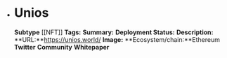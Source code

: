 - # Unios
  **Subtype** [[NFT]]
  **Tags:** 
  **Summary:**
  **Deployment Status:**
  **Description:**
  **URL:**https://unios.world/
  **Image:**
  **Ecosystem/chain:**Ethereum
  **Twitter**
  **Community**
  **Whitepaper**